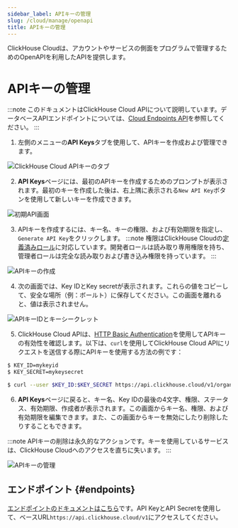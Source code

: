 ```yaml
---
sidebar_label: APIキーの管理
slug: /cloud/manage/openapi
title: APIキーの管理
---
```


ClickHouse Cloudは、アカウントやサービスの側面をプログラムで管理するためのOpenAPIを利用したAPIを提供します。

# APIキーの管理

:::note
このドキュメントはClickHouse Cloud APIについて説明しています。データベースAPIエンドポイントについては、[Cloud Endpoints API](/cloud/security/cloud-endpoints-api.md)を参照してください。
:::

1. 左側のメニューの**API Keys**タブを使用して、APIキーを作成および管理できます。

  ![ClickHouse Cloud APIキーのタブ](@site/i18n/ja/docusaurus-plugin-content-docs/current/_snippets/images/openapi1.png)

2. **API Keys**ページには、最初のAPIキーを作成するためのプロンプトが表示されます。最初のキーを作成した後は、右上隅に表示される`New API Key`ボタンを使用して新しいキーを作成できます。

  ![初期API画面](@site/i18n/ja/docusaurus-plugin-content-docs/current/_snippets/images/openapi2.png) 

3. APIキーを作成するには、キー名、キーの権限、および有効期限を指定し、`Generate API Key`をクリックします。
:::note
権限はClickHouse Cloudの[定義済みロール](/cloud/security/cloud-access-management#predefined-roles)に対応しています。開発者ロールは読み取り専用権限を持ち、管理者ロールは完全な読み取りおよび書き込み権限を持っています。
:::

  ![APIキーの作成](@site/i18n/ja/docusaurus-plugin-content-docs/current/_snippets/images/openapi3.png)
  
4. 次の画面では、Key IDとKey secretが表示されます。これらの値をコピーして、安全な場所（例：ボールト）に保存してください。この画面を離れると、値は表示されません。

  ![APIキーIDとキーシークレット](@site/i18n/ja/docusaurus-plugin-content-docs/current/_snippets/images/openapi4.png)

5. ClickHouse Cloud APIは、[HTTP Basic Authentication](https://developer.mozilla.org/en-US/docs/Web/HTTP/Authentication)を使用してAPIキーの有効性を確認します。以下は、`curl`を使用してClickHouse Cloud APIにリクエストを送信する際にAPIキーを使用する方法の例です：

```bash
$ KEY_ID=mykeyid
$ KEY_SECRET=mykeysecret

$ curl --user $KEY_ID:$KEY_SECRET https://api.clickhouse.cloud/v1/organizations
```

6. **API Keys**ページに戻ると、キー名、Key IDの最後の4文字、権限、ステータス、有効期限、作成者が表示されます。この画面からキー名、権限、および有効期限を編集できます。また、この画面からキーを無効にしたり削除したりすることもできます。

:::note
APIキーの削除は永久的なアクションです。キーを使用しているサービスは、ClickHouse Cloudへのアクセスを直ちに失います。
:::

  ![APIキーの管理](@site/i18n/ja/docusaurus-plugin-content-docs/current/_snippets/images/openapi5.png)

## エンドポイント {#endpoints}

[エンドポイントのドキュメントはこちら](/cloud/manage/api/invitations-api-reference.md)です。API KeyとAPI Secretを使用して、ベースURL`https://api.clickhouse.cloud/v1`にアクセスしてください。
